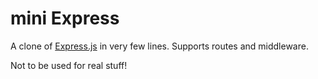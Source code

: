 # mini Express

A clone of [Express.js](http://expressjs.com/) in very few lines. Supports routes and middleware.

Not to be used for real stuff!
